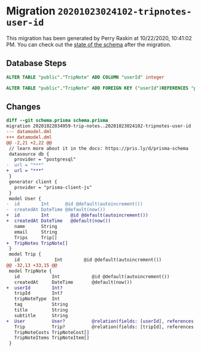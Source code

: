 # Migration `20201023024102-tripnotes-user-id`

This migration has been generated by Perry Raskin at 10/22/2020, 10:41:02 PM.
You can check out the [state of the schema](./schema.prisma) after the migration.

## Database Steps

```sql
ALTER TABLE "public"."TripNote" ADD COLUMN "userId" integer   

ALTER TABLE "public"."TripNote" ADD FOREIGN KEY ("userId")REFERENCES "public"."User"("id") ON DELETE SET NULL ON UPDATE CASCADE
```

## Changes

```diff
diff --git schema.prisma schema.prisma
migration 20201022034959-trip-notes..20201023024102-tripnotes-user-id
--- datamodel.dml
+++ datamodel.dml
@@ -2,21 +2,22 @@
 // learn more about it in the docs: https://pris.ly/d/prisma-schema
 datasource db {
   provider = "postgresql"
-  url = "***"
+  url = "***"
 }
 generator client {
   provider = "prisma-client-js"
 }
 model User {
-  id        Int      @id @default(autoincrement())
-  createdAt DateTime @default(now())
+  id        Int        @id @default(autoincrement())
+  createdAt DateTime   @default(now())
   name      String
   email     String
   Trips     Trip[]
+  TripNotes TripNote[]
 }
 model Trip {
   id             Int        @id @default(autoincrement())
@@ -32,13 +33,15 @@
 model TripNote {
   id            Int            @id @default(autoincrement())
   createdAt     DateTime       @default(now())
+  userId        Int?
   tripId        Int?
   tripNoteType  Int
   tag           String
   title         String
   subtitle      String
+  User          User?          @relation(fields: [userId], references: [id])
   Trip          Trip?          @relation(fields: [tripId], references: [id])
   TripNoteCosts TripNoteCost[]
   TripNoteItems TripNoteItem[]
 }
```


